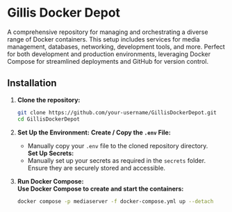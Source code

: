 
# Gillis Docker Depot

A comprehensive repository for managing and orchestrating a diverse range of Docker containers. This setup includes services for media management, databases, networking, development tools, and more. Perfect for both development and production environments, leveraging Docker Compose for streamlined deployments and GitHub for version control.

## Installation

1. **Clone the repository:**
   ```bash   
   git clone https://github.com/your-username/GillisDockerDepot.git  
   cd GillisDockerDepot  

2. **Set Up the Environment:**
   **Create / Copy the `.env` File:**  
     - Manually copy your `.env` file to the cloned repository directory.  
   **Set Up Secrets:**  
     - Manually set up your secrets as required in the `secrets` folder. Ensure they are securely stored and accessible.  

3. **Run Docker Compose:**  
   **Use Docker Compose to create and start the containers:**  
   ```bash
   docker compose -p mediaserver -f docker-compose.yml up --detach
